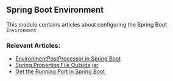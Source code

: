 ## Spring Boot Environment

This module contains articles about configuring the Spring Boot `Environment`

### Relevant Articles:			
 - [EnvironmentPostProcessor in Spring Boot](https://www.nabgc.com/spring-boot-environmentpostprocessor)
 - [Spring Properties File Outside jar](https://www.nabgc.com/spring-properties-file-outside-jar)
 - [Get the Running Port in Spring Boot](https://www.nabgc.com/spring-boot-running-port)
